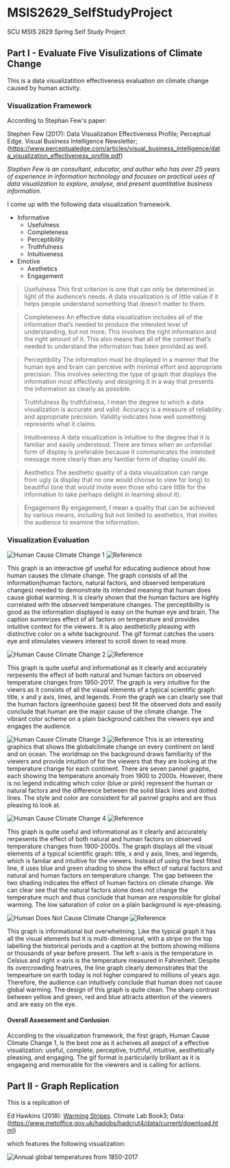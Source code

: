 # MSIS2629_SelfStudyProject
SCU MSIS 2629 Spring Self Study Project

## Part I - Evaluate Five Visulizations of Climate Change
This is a data visualizatition effectiveness evaluation on climate change caused by human activity. 

### Visualization Framework

According to Stephan Few's paper:

Stephen Few (2017): Data Visualization Effectiveness Profile; Perceptual Edge. Visual Business Intelligence Newsletter; (https://www.perceptualedge.com/articles/visual_business_intelligence/data_visualization_effectiveness_profile.pdf)

*Stephen Few is an consultant, educator, and author who has over 25 years of experience in information technology and focuses on practical uses of data visualization to explore, analyse, and present quantitative business information.* 


I come up with the following data visualization framework. 

* Informative
     * Usefulness
     * Completeness
     * Perceptibility
     * Truthfulness
     * Intuitiveness
* Emotive
    * Aesthetics
    * Engagement

> Usefulness
This first criterion is one that can only be determined in light of the audience’s needs. A data visualization is
of little value if it helps people understand something that doesn’t matter to them. 

> Completeness
An effective data visualization includes all of the information that’s needed to produce the intended level of understanding, but not more. This involves the right information and the right amount of it. This also means
that all of the context that’s needed to understand the information has been provided as well. 

> Perceptibility
The information must be displayed in a manner that the human eye and brain can perceive with minimal
effort and appropriate precision. This involves selecting the type of graph that displays the information most
effectively and designing it in a way that presents the information as clearly as possible. 

> Truthfulness
By truthfulness, I mean the degree to which a data visualization is accurate and valid. Accuracy is a measure
of reliability and appropriate precision. Validity indicates how well something represents what it claims.


>Intuitiveness
A data visualization is intuitive to the degree that it is familiar and easily understood. There are times when an
unfamiliar form of display is preferable because it communicates the intended message more clearly than any
familiar form of display could do. 

> Aesthetics
The aesthetic quality of a data visualization can range from ugly (a display that no one would choose to view
for long) to beautiful (one that would invite even those who care little for the information to take perhaps delight
in learning about it).

> Engagement
By engagement, I mean a quality that can be achieved by various means, including but not limited to
aesthetics, that invites the audience to examine the information. 


### Visualization Evaluation
![Human Cause Climate Change 1](https://github.com/jymhe120/MSIS2629_SelfStudyProject/blob/master/SeeForYourself.png)
![Reference](https://www.bloomberg.com/graphics/2015-whats-warming-the-world/)

This graph is an interactive gif useful for 
educating audience about how human causes the climate change. The graph consists of all the information(human factors, natural factors, and observed temperature changes) needed to demonstrate its intended meaning that human does cause global warming. It is clearly shown that the human factors are highly correlated with the observed temperature changes. The perceptibility is good as the information displayed is easy on the human eye and brain. The caption summrizes effect of all factors on temperature and provides intuitive context for the viewers.
It is also aestheticlly pleasing with distinctive color on a white background. The gif format catches the users eye and stimulates viewers interest to scroll down to read more. 

![Human Cause Climate Change 2](https://github.com/jymhe120/MSIS2629_SelfStudyProject/blob/master/GlobalTemp.png)
![Reference](https://www.carbonbrief.org/analysis-why-scientists-think-100-of-global-warming-is-due-to-humans)

This graph is quite useful and informational as it clearly and accurately rerpesents the effect of both natural and human factors on observed temperature changes from 1950-2017. The graph is very intuitive for the viewrs as it consists of all the visual elements of a typical scientific graph: title, x and y axis, lines, and legends. From the graph we can clearly see that the human factors (greenhouse gases) best fit the observed dots and easily conclude that human are the major cause of the climate change. The vibrant color scheme on a plain background catches the viewers eye and engages the audience. 


![Human Cause Climate Change 3](https://github.com/jymhe120/MSIS2629_SelfStudyProject/blob/master/ClimateModel.png)
![Reference](https://climatechangeconnection.org/science/are-humans-the-cause/)
This is an interesting graphics that shows the globalclimate change on every continent on land and on ocean. The worldmap on the background draws familiarity of the viewers and provide intuition of for the viewers that they are looking at the temperature change for each continent. There are seven pannel graphs, each showing the temperature anomaly from 1900 to 2000s. However, there is no legend indicating which color (blue or pink) represent the human or natural factors and the difference between the solid black lines and dotted lines.
The style and color are consistent for all pannel graphs and are thus pleasing to look at. 



![Human Cause Climate Change 4](https://github.com/jymhe120/MSIS2629_SelfStudyProject/blob/master/HumanVS.NaturalInfluence.png)
![Reference](https://www.wri.org/blog/2017/04/climate-science-explained-10-graphics)

This graph is quite useful and informational as it clearly and accurately rerpesents the effect of both natural and human factors on observed temperature changes from 1900-2000s. The graph displays all the visual elements of a typical scientific graph: title, x and y axis, lines, and legends, which is familar and intuitive for the viewers. Instead of using the best fitted line, it uses blue and green shading to show the effect of natural factors and natural and human factors on temperature change. The gap between the two shading indicates the effect of human factors on climate change. We can clear see that the natural factors alone does not change the temperature much and thus conclude that human are responsible for global warming. The low saturation of color on a plain background is eye-pleasing.



![Human Does Not Cause Climate Change](https://github.com/jymhe120/MSIS2629_SelfStudyProject/blob/master/TempOnEarth.png)
![Reference](http://www.realclimate.org/index.php/archives/2014/03/can-we-make-better-graphs-of-global-temperature-history/comment-page-3/)

This graph is informational but overwhelming. Like the typical graph it has all the visual elements but it is multi-dimensional, with a stripe on the top labelling the historical periods and a caption at the bottom showing millions or thousands of year before present. The left x-axis is the temperature in Celsius and right x-axis is the temperature measured in Fahrenheit. Despite its overcrowding featrures, the line graph clearly demonstrates that the tempearture on earth today is not higher compared to millions of years ago. Therefore, the audience can intuitively conclude that human does not cause global warming.
The design of this graph is quite clean. The sharp contrast between yellow and green, red and blue attracts attention of the viewers and are easy on the eye. 


#### Overall Assesement and Conlusion
According to the visualization framework, the first graph, Human Cause Climate Change 1, is the best one as it acheives all asepct of a effective visualization: useful, complete, perceptive, truthful, intuitive, aesthetically pleasing, and engaging. The gif format is particularily brilliant as it is engageing and memorable for the viewrers and is calling for actions.


## Part II - Graph Replication

This is a replication of 

Ed Hawkins (2018): [Warming Stripes](http://www.climate-lab-book.ac.uk/2018/warming-stripes/). Climate Lab Book3; Data: (https://www.metoffice.gov.uk/hadobs/hadcrut4/data/current/download.html)

which features the following visualization:

![Annual global temperatures from 1850-2017](https://github.com/jymhe120/MSIS2629_SelfStudyProject/blob/master/TableauReplication.png)

